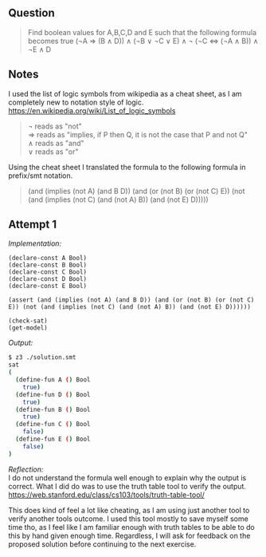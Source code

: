 ## Question  
>	Find boolean values for A,B,C,D and E such that the following formula becomes true
>   (¬A ⇒ (B ∧ D)) ∧ (¬B ∨ ¬C ∨ E) ∧ ¬ (¬C ⇔ (¬A ∧ B)) ∧ ¬E ∧ D

## Notes
I used the list of logic symbols from wikipedia as a cheat sheet, as I am completely new to notation style of logic.
https://en.wikipedia.org/wiki/List_of_logic_symbols
> ¬ reads as "not"  
> ⇒ reads as "implies, if P then Q, it is not the case that P and not Q"  
> ∧ reads as "and"  
> ∨ reads as "or"  

Using the cheat sheet I translated the formula to the following formula in prefix/smt notation.
> (and (implies (not A) (and B D)) (and (or (not B) (or (not C) E)) (not (and (implies (not C) (and (not A) B)) (and (not E) D)))))

## Attempt 1

*Implementation:*
```smt
(declare-const A Bool)
(declare-const B Bool)
(declare-const C Bool)
(declare-const D Bool)
(declare-const E Bool)

(assert (and (implies (not A) (and B D)) (and (or (not B) (or (not C) E)) (not (and (implies (not C) (and (not A) B)) (and (not E) D))))))

(check-sat)
(get-model)
```

*Output:*
```bash
$ z3 ./solution.smt
sat
(
  (define-fun A () Bool
    true)
  (define-fun D () Bool
    true)
  (define-fun B () Bool
    true)
  (define-fun C () Bool
    false)
  (define-fun E () Bool
    false)
)
```

*Reflection:*  
I do not understand the formula well enough to explain why the output is correct. What I did do was to use the truth table tool to verify the output.
https://web.stanford.edu/class/cs103/tools/truth-table-tool/

This does kind of feel a lot like cheating, as I am using just another tool to verify another tools outcome. I used this tool mostly to save myself some time tho, as I feel like I am familiar enough with truth tables to be able to do this by hand given enough time. Regardless, I will ask for feedback on the proposed solution before continuing to the next exercise.